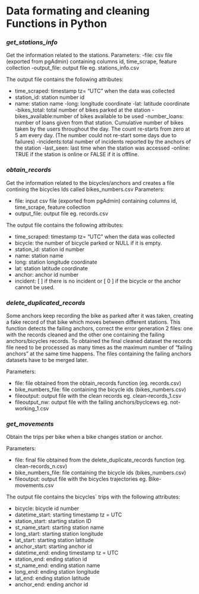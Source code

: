 # Data formating and cleaning Functions in Python

### *get_stations_info*
Get the information related to the stations. 
Parameters: 
-file: csv file (exported from pgAdmin) containing columns id, time_scrape, feature collection 
-output_file: output file eg. stations_info.csv 

The output file contains the following attributes:
- time_scraped: timestamp tz= “UTC” when the data was collected 
- station_id: station number id 
- name: station name
-long: longitude coordinate
-lat: latitude coordinate
-bikes_total: total number of bikes parked at the station
-bikes_available:number of bikes available to be used
-number_loans: number of loans given from that station. Cumulative number of bikes taken by the users throughout the day. The count re-starts from zero at 5 am every day.  (The number could not re-start some days due to failures)
-incidents:total number of incidents reported by the anchors of the station
-last_seen: last time when the station was accessed 
-online: TRUE if the station is online or FALSE if it is offline. 

### *obtain_records*
Get the information related to the bicycles/anchors and creates a file contining the bicycles Ids called bikes_numbers.csv 
Parameters: 
- file: input csv file (exported from pgAdmin) containing columns id, time_scrape, feature collection 
- output_file: output file eg. records.csv  

The output file contains the following attributes:
- time_scraped: timestamp tz= “UTC” when the data was collected 
- bicycle: the number of bicycle parked or NULL if it is empty. 
- station_id: station id number 
- name: station name
- long: station longitude coordinate
- lat: station latitude coordinate
- anchor: anchor id number 
- incident:  [ ] if there is no incident or [ 0 ] if the bicycle or the anchor cannot be used. 


### *delete_duplicated_records*
Some anchors keep recording the bike as parked after it was taken, creating a fake record of that bike which moves between different stations. This function detects the failing anchors, correct the error generation 2 files: one with the records cleaned and the other one containing the failing anchors/bicycles records.
To obtained the final cleaned dataset the records file need to be processed as many times as the maximum number of “failing anchors” at the same time happens.
The files containing the failing anchors datasets have to be merged later.

Parameters: 
- file: file obtained from the obtain_records function (eg. records.csv)
- bike_numbers_file: file containing the bicycle ids (bikes_numbers.csv)
- fileoutput: output file with the clean records eg. clean-records_1.csv  
- fileoutput_nw: output file with the failing anchors/byclcews eg. not-working_1.csv   


### *get_movements*
Obtain the trips per bike when a bike changes station or anchor. 
 
Parameters: 
- file: final file obtained from the delete_duplicate_records function (eg. clean-records_n.csv)
- bike_numbers_file: file containing the bicycle ids (bikes_numbers.csv)
- fileoutput:  output file with the bicycles trajectories eg. Bike-movements.csv

The output file contains the bicycles` trips with the following attributes:
- bicycle: bicycle id number
- datetime_start: starting timestamp tz = UTC 
- station_start: starting station ID 
- st_name_start: starting station name
- long_start: starting station longitude
- lat_start: starting station latitude
- anchor_start: starting anchor id
- datetime_end: ending timestamp tz = UTC  
- station_end: ending station id
- st_name_end: ending station name
- long_end: ending station longitude
- lat_end: ending station latitude
- anchor_end:  ending anchor id
